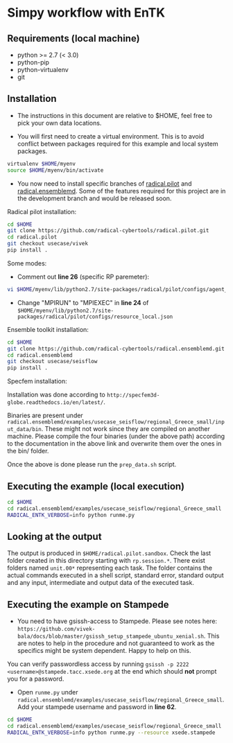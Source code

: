 # Simpy workflow with EnTK

## Requirements (local machine)

* python >= 2.7 (< 3.0)
* python-pip
* python-virtualenv
* git

## Installation

* The instructions in this document are relative to $HOME, feel free to pick your own data locations.

* You will first need to create a virtual environment. This is to avoid conflict between packages required for this example and local system packages. 

```bash
virtualenv $HOME/myenv
source $HOME/myenv/bin/activate
```

* You now need to install specific branches of [radical.pilot](https://github.com/radical-cybertools/radical.pilot) and [radical.ensemblemd](https://github.com/radical-cybertools/radical.ensemblemd). Some of the features required for this project are in the development branch and would be released soon.


Radical pilot installation:

```bash
cd $HOME
git clone https://github.com/radical-cybertools/radical.pilot.git
cd radical.pilot
git checkout usecase/vivek
pip install .
```

Some modes:

* Comment out **line 26** (specific RP paremeter):

```bash
vi $HOME/myenv/lib/python2.7/site-packages/radical/pilot/configs/agent_default.json
```

* Change "MPIRUN" to "MPIEXEC" in **line 24** of ```$HOME/myenv/lib/python2.7/site-packages/radical/pilot/configs/resource_local.json```


Ensemble toolkit installation:

```bash
cd $HOME
git clone https://github.com/radical-cybertools/radical.ensemblemd.git
cd radical.ensemblemd
git checkout usecase/seisflow
pip install .
```

Specfem installation:

Installation was done according to ```http://specfem3d-globe.readthedocs.io/en/latest/```. 

Binaries are present under ```radical.ensemblemd/examples/usecase_seisflow/regional_Greece_small/input_data/bin```. These might not work since they are compiled on another machine. Please compile  the four binaries (under the above path) according to the documentation in the above link and overwrite them over the ones in the bin/ folder. 

Once the above is done please run the ```prep_data.sh``` script.

## Executing the example (local execution)

```bash
cd $HOME
cd radical.ensemblemd/examples/usecase_seisflow/regional_Greece_small
RADICAL_ENTK_VERBOSE=info python runme.py
```

## Looking at the output

The output is produced in ```$HOME/radical.pilot.sandbox```. Check the last folder created in this 
directory starting with ```rp.session.*```. There exist folders named ```unit.00*``` representing each task. The folder contains the actual commands executed in a shell script, standard error, standard output and any input, intermediate and output data of the executed task.


## Executing the example on Stampede 

* You need to have gsissh-access to Stampede. Please see notes here: ```https://github.com/vivek-bala/docs/blob/master/gsissh_setup_stampede_ubuntu_xenial.sh```. This are notes to help in the procedure and not guaranteed to work as the specifics might be system dependent. Happy to help on this.

You can verify passwordless access by running ```gsissh -p 2222 <username>@stampede.tacc.xsede.org``` at the end which should **not** prompt you for a password. 

* Open ```runme.py``` under ```radical.ensemblemd/examples/usecase_seisflow/regional_Greece_small```. Add your stampede username and password in **line 62**.


```bash
cd $HOME
cd radical.ensemblemd/examples/usecase_seisflow/regional_Greece_small
RADICAL_ENTK_VERBOSE=info python runme.py --resource xsede.stampede
```